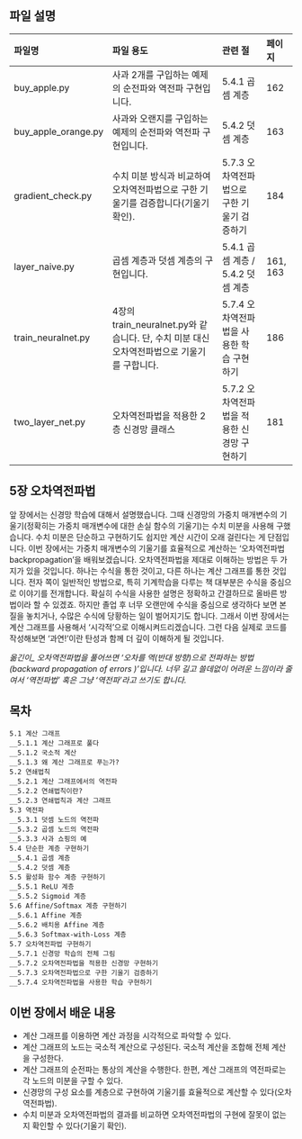 ## 파일 설명
| 파일명 | 파일 용도 | 관련 절 | 페이지 |
|:--   |:--      |:--    |:--      |
| buy_apple.py | 사과 2개를 구입하는 예제의 순전파와 역전파 구현입니다. | 5.4.1 곱셈 계층 | 162 |
| buy_apple_orange.py | 사과와 오랜지를 구입하는 예제의 순전파와 역전파 구현입니다. | 5.4.2 덧셈 계층 | 163 |
| gradient_check.py | 수치 미분 방식과 비교하여 오차역전파법으로 구한 기울기를 검증합니다(기울기 확인). | 5.7.3 오차역전파법으로 구한 기울기 검증하기 | 184 |
| layer_naive.py | 곱셈 계층과 덧셈 계층의 구현입니다. | 5.4.1 곱셈 계층 / 5.4.2 덧셈 계층 | 161, 163 |
| train_neuralnet.py | 4장의 train_neuralnet.py와 같습니다. 단, 수치 미분 대신 오차역전파법으로 기울기를 구합니다. | 5.7.4 오차역전파법을 사용한 학습 구현하기 | 186 |
| two_layer_net.py | 오차역전파법을 적용한 2층 신경망 클래스 | 5.7.2 오차역전파법을 적용한 신경망 구현하기 | 181 |

## 5장 오차역전파법
앞 장에서는 신경망 학습에 대해서 설명했습니다. 그때 신경망의 가중치 매개변수의 기울기(정확히는 가중치 매개변수에 대한 손실 함수의 기울기)는 수치 미분을 사용해 구했습니다. 수치 미분은 단순하고 구현하기도 쉽지만 계산 시간이 오래 걸린다는 게 단점입니다. 이번 장에서는 가중치 매개변수의 기울기를 효율적으로 계산하는 ‘오차역전파법backpropagation’을 배워보겠습니다.
오차역전파법을 제대로 이해하는 방법은 두 가지가 있을 것입니다. 하나는 수식을 통한 것이고, 다른 하나는 계산 그래프를 통한 것입니다. 전자 쪽이 일반적인 방법으로, 특히 기계학습을 다루는 책 대부분은 수식을 중심으로 이야기를 전개합니다. 확실히 수식을 사용한 설명은 정확하고 간결하므로 올바른 방법이라 할 수 있겠죠. 하지만 졸업 후 너무 오랜만에 수식을 중심으로 생각하다 보면 본질을 놓치거나, 수많은 수식에 당황하는 일이 벌어지기도 합니다. 그래서 이번 장에서는 계산 그래프를 사용해서 ‘시각적’으로 이해시켜드리겠습니다. 그런 다음 실제로 코드를 작성해보면 ‘과연!’이란 탄성과 함께 더 깊이 이해하게 될 것입니다.

*옮긴이_ 오차역전파법을 풀어쓰면 ‘오차를 역(반대 방향)으로 전파하는 방법(backward propagation of errors )’입니다. 너무 길고 쓸데없이 어려운 느낌이라 줄여서 ‘역전파법’ 혹은 그냥 ‘역전파’라고 쓰기도 합니다.*

## 목차
```
5.1 계산 그래프 
__5.1.1 계산 그래프로 풀다 
__5.1.2 국소적 계산 
__5.1.3 왜 계산 그래프로 푸는가? 
5.2 연쇄법칙 
__5.2.1 계산 그래프에서의 역전파 
__5.2.2 연쇄법칙이란? 
__5.2.3 연쇄법칙과 계산 그래프 
5.3 역전파 
__5.3.1 덧셈 노드의 역전파 
__5.3.2 곱셈 노드의 역전파 
__5.3.3 사과 쇼핑의 예 
5.4 단순한 계층 구현하기 
__5.4.1 곱셈 계층 
__5.4.2 덧셈 계층 
5.5 활성화 함수 계층 구현하기 
__5.5.1 ReLU 계층 
__5.5.2 Sigmoid 계층 
5.6 Affine/Softmax 계층 구현하기 
__5.6.1 Affine 계층 
__5.6.2 배치용 Affine 계층 
__5.6.3 Softmax-with-Loss 계층 
5.7 오차역전파법 구현하기 
__5.7.1 신경망 학습의 전체 그림 
__5.7.2 오차역전파법을 적용한 신경망 구현하기 
__5.7.3 오차역전파법으로 구한 기울기 검증하기 
__5.7.4 오차역전파법을 사용한 학습 구현하기
```

## 이번 장에서 배운 내용
* 계산 그래프를 이용하면 계산 과정을 시각적으로 파악할 수 있다.
* 계산 그래프의 노드는 국소적 계산으로 구성된다. 국소적 계산을 조합해 전체 계산을 구성한다.
* 계산 그래프의 순전파는 통상의 계산을 수행한다. 한편, 계산 그래프의 역전파로는 각 노드의 미분을 구할 수 있다.
* 신경망의 구성 요소를 계층으로 구현하여 기울기를 효율적으로 계산할 수 있다(오차역전파법).
* 수치 미분과 오차역전파법의 결과를 비교하면 오차역전파법의 구현에 잘못이 없는지 확인할 수 있다(기울기 확인).
